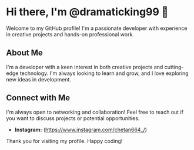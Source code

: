# Hi there, I'm @dramaticking99 👋

Welcome to my GitHub profile! I'm a passionate developer with experience in creative projects and hands-on professional work.

## About Me

I'm a developer with a keen interest in both creative projects and cutting-edge technology. I'm always looking to learn and grow, and I love exploring new ideas in development.


## Connect with Me

I'm always open to networking and collaboration! Feel free to reach out if you want to discuss projects or potential opportunities.

- **Instagram:** (https://www.instagram.com/chetan664_/)

Thank you for visiting my profile. Happy coding!
